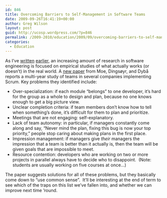 ```yaml
---
id: 846
title: Overcoming Barriers to Self-Management in Software Teams
date: 2009-09-26T16:41:19+00:00
author: Greg Wilson
layout: post
guid: http://ucosp.wordpress.com/?p=846
permalink: /2009-2010/education/2009/09/overcoming-barriers-to-self-management-in-software-teams/
categories:
  - Education
---
```

As I&#8217;ve [written](http://ucosp.wordpress.com/2009/08/15/bad-habits-and-more-than-a-little-marketing/) [earlier](http://ucosp.wordpress.com/2009/08/15/software-engineering-as-a-human-activity/), an increasing amount of research in software engineering is focused on empirical studies of what actually works (or doesn&#8217;t) in the real world. A [new paper](http://www2.computer.org/portal/web/csdl/doi/10.1109/MS.2009.114) from Moe, Dingsøyr, and Dybå reports a multi-year study of teams in several companies implementing Scrum. Key problems they identified include:

  * Over-specialization: if each module &#8220;belongs&#8221; to one developer, it&#8217;s hard for the group as a whole to design and plan, because no one knows enough to get a big picture view.
  * Unclear completion criteria: if team members don&#8217;t know how to tell when something&#8217;s done, it&#8217;s difficult for them to plan and prioritize.
  * Meetings that are not engaging: self-explanatory.
  * Lack of team autonomy: in particular, if managers constantly come along and say, &#8220;Never mind the plan, fixing this bug is now your top priority,&#8221; people stop caring about making plans in the first place.
  * Impression management: if managers give _their_ managers the impression that a team is better than it actually is, then the team will be given goals that are impossible to meet.
  * Resource contention: developers who are working on two or more projects in parallel always have to decide who to disappoint.  (Note: students are usually working on five courses at once&#8230;)

The paper suggests solutions for all of these problems, but they basically come down to &#8220;use common sense&#8221;.  It&#8217;ll be interesting at the end of term to see which of the traps on this list we&#8217;ve fallen into, and whether we can improve next time &#8217;round.